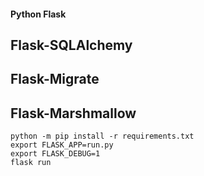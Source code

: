 #### Python Flask

## Flask-SQLAlchemy
## Flask-Migrate
## Flask-Marshmallow


```
python -m pip install -r requirements.txt
export FLASK_APP=run.py
export FLASK_DEBUG=1
flask run
```